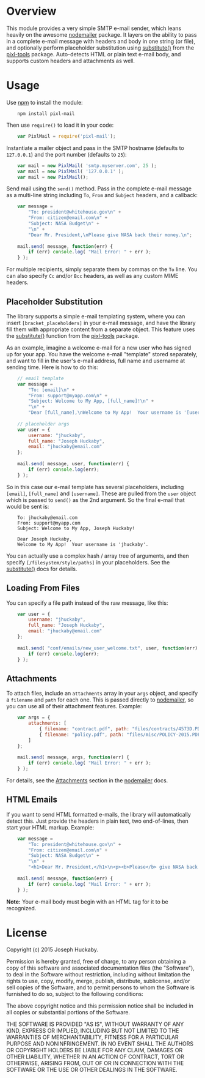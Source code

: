 # Overview

This module provides a very simple SMTP e-mail sender, which leans heavily on the awesome [nodemailer](https://www.npmjs.com/package/nodemailer) package.  It layers on the ability to pass in a complete e-mail message with headers and body in one string (or file), and optionally perform placeholder substitution using [substitute()](https://www.npmjs.com/package/pixl-tools#substitute) from the [pixl-tools](https://www.npmjs.com/package/pixl-tools) package.  Auto-detects HTML or plain text e-mail body, and supports custom headers and attachments as well.

# Usage

Use [npm](https://www.npmjs.com/) to install the module:

```
	npm install pixl-mail
```

Then use `require()` to load it in your code:

```javascript
	var PixlMail = require('pixl-mail');
```

Instantiate a mailer object and pass in the SMTP hostname (defaults to `127.0.0.1`) and the port number (defaults to `25`):

```javascript
	var mail = new PixlMail( 'smtp.myserver.com', 25 );
	var mail = new PixlMail( '127.0.0.1' );
	var mail = new PixlMail();
```

Send mail using the `send()` method.  Pass in the complete e-mail message as a multi-line string including `To`, `From` and `Subject` headers, and a callback:

```javascript
	var message = 
		"To: president@whitehouse.gov\n" + 
		"From: citizen@email.com\n" + 
		"Subject: NASA Budget\n" +
		"\n" +  
		"Dear Mr. President,\nPlease give NASA back their money.\n";
	
	mail.send( message, function(err) {
		if (err) console.log( "Mail Error: " + err );
	} );
```

For multiple recipients, simply separate them by commas on the `To` line.  You can also specify `Cc` and/or `Bcc` headers, as well as any custom MIME headers.

## Placeholder Substitution

The library supports a simple e-mail templating system, where you can insert `[bracket_placeholders]` in your e-mail message, and have the library fill them with appropriate content from a separate object.  This feature uses the [substitute()](https://www.npmjs.com/package/pixl-tools#substitute) function from the [pixl-tools](https://www.npmjs.com/package/pixl-tools) package.

As an example, imagine a welcome e-mail for a new user who has signed up for your app.  You have the welcome e-mail "template" stored separately, and want to fill in the user's e-mail address, full name and username at sending time.  Here is how to do this:

```javascript
	// email template
	var message = 
		"To: [email]\n" + 
		"From: support@myapp.com\n" + 
		"Subject: Welcome to My App, [full_name]!\n" +
		"\n" +  
		"Dear [full_name],\nWelcome to My App!  Your username is '[username]'.\n";
	
	// placeholder args
	var user = {
		username: "jhuckaby",
		full_name: "Joseph Huckaby",
		email: "jhuckaby@email.com"
	};
	
	mail.send( message, user, function(err) {
		if (err) console.log(err);
	} );
```

So in this case our e-mail template has several placeholders, including `[email]`, `[full_name]` and `[username]`.  These are pulled from the `user` object which is passed to `send()` as the 2nd argument.  So the final e-mail that would be sent is:

```
	To: jhuckaby@email.com
	From: support@myapp.com
	Subject: Welcome to My App, Joseph Huckaby!
	
	Dear Joseph Huckaby,
	Welcome to My App!  Your username is 'jhuckaby'.
```

You can actually use a complex hash / array tree of arguments, and then specify `[/filesystem/style/paths]` in your placeholders.  See the [substitute()](https://www.npmjs.com/package/pixl-tools#substitute) docs for details.

## Loading From Files

You can specify a file path instead of the raw message, like this:

```javascript
	var user = {
		username: "jhuckaby",
		full_name: "Joseph Huckaby",
		email: "jhuckaby@email.com"
	};
	
	mail.send( "conf/emails/new_user_welcome.txt", user, function(err) {
		if (err) console.log(err);
	} );
```

## Attachments

To attach files, include an `attachments` array in your `args` object, and specify a `filename` and `path` for each one.  This is passed directly to [nodemailer](https://www.npmjs.com/package/nodemailer), so you can use all of their attachment features.  Example:

```javascript
	var args = {
		attachments: [
			{ filename: "contract.pdf", path: "files/contracts/4573D.PDF" },
			{ filename: "policy.pdf", path: "files/misc/POLICY-2015.PDF" }
		]
	};
	
	mail.send( message, args, function(err) {
		if (err) console.log( "Mail Error: " + err );
	} );
```

For details, see the [Attachments](https://www.npmjs.com/package/nodemailer#attachments) section in the [nodemailer](https://www.npmjs.com/package/nodemailer) docs.

## HTML Emails

If you want to send HTML formatted e-mails, the library will automatically detect this.  Just provide the headers in plain text, two end-of-lines, then start your HTML markup.  Example:

```javascript
	var message = 
		"To: president@whitehouse.gov\n" + 
		"From: citizen@email.com\n" + 
		"Subject: NASA Budget\n" + 
		"\n" + 
		"<h1>Dear Mr. President,</h1>\n<p><b>Please</b> give NASA back their <i>money</i>.</p>\n";
	
	mail.send( message, function(err) {
		if (err) console.log( "Mail Error: " + err );
	} );
```

**Note:** Your e-mail body must begin with an HTML tag for it to be recognized.

# License

Copyright (c) 2015 Joseph Huckaby.

Permission is hereby granted, free of charge, to any person obtaining a copy
of this software and associated documentation files (the "Software"), to deal
in the Software without restriction, including without limitation the rights
to use, copy, modify, merge, publish, distribute, sublicense, and/or sell
copies of the Software, and to permit persons to whom the Software is
furnished to do so, subject to the following conditions:

The above copyright notice and this permission notice shall be included in
all copies or substantial portions of the Software.

THE SOFTWARE IS PROVIDED "AS IS", WITHOUT WARRANTY OF ANY KIND, EXPRESS OR
IMPLIED, INCLUDING BUT NOT LIMITED TO THE WARRANTIES OF MERCHANTABILITY,
FITNESS FOR A PARTICULAR PURPOSE AND NONINFRINGEMENT. IN NO EVENT SHALL THE
AUTHORS OR COPYRIGHT HOLDERS BE LIABLE FOR ANY CLAIM, DAMAGES OR OTHER
LIABILITY, WHETHER IN AN ACTION OF CONTRACT, TORT OR OTHERWISE, ARISING FROM,
OUT OF OR IN CONNECTION WITH THE SOFTWARE OR THE USE OR OTHER DEALINGS IN
THE SOFTWARE.
